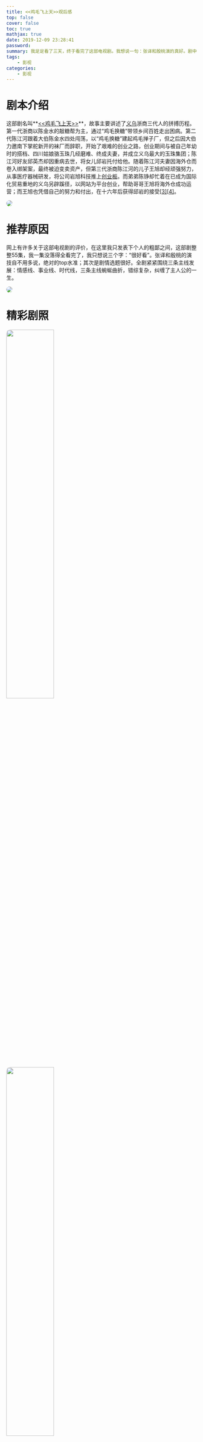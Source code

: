 ```yaml
---
title: <<鸡毛飞上天>>观后感
top: false
cover: false
toc: true
mathjax: true
date: 2019-12-09 23:28:41
password:
summary: 我足足看了三天，终于看完了这部电视剧。我想说一句：张译和殷桃演的真好。剧中足足有好几个镜头我都感觉要潸然泪下了；无论是从故事选题，抑或是演员选角上(除了个别的)都很不错，演的实在是太好了。跟着整部剧感受了一下喜怒哀乐，悲欢离合；不仅有情感上的共鸣，更重要的是我感觉学到了好多有用的道理，一个人活得再好永远不能称之为是一个家，生命活得是一家老小，家长里短，喧哗吵闹，悲欢离合，更是此间你我。都2020年了，真的要努力了，但愿在这一年中自己能找到生命中的另一半，携手一生，相濡以沫，一起化为漫天星光。。。
tags:
	- 影视
categories: 
	- 影视
---
```


# 剧本介绍

这部剧名叫**[<<鸡毛飞上天>>](https://www.youtube.com/watch?v=QUdDbTso5zQ)**，故事主要讲述了[义乌](https://zh.wikipedia.org/wiki/义乌)浙商三代人的拼搏历程。第一代浙商以陈金水的敲糖帮为主，通过“鸡毛换糖”带领乡间百姓走出困病。第二代陈江河跟着大伯陈金水四处闯荡，以“鸡毛换糖”建起鸡毛掸子厂，但之后因大伯力邀南下掌舵新开的袜厂而辞职，开始了艰难的创业之路，创业期间与被自己年幼时的搭档、四川姑娘骆玉珠几经磨难、终成夫妻，并成立义乌最大的玉珠集团；陈江河好友邱英杰却因重病去世，将女儿邱岩托付给他。随着陈江河夫妻因海外仓而卷入绑架案，最终被迫变卖资产，但第三代浙商陈江河的儿子王旭却经顽强努力，从事医疗器械研发，将公司岩旭科技推上[创业板](https://zh.wikipedia.org/wiki/創業板)。而弟弟陈铮却忙着在已成为国际化贸易重地的义乌另辟蹊径，以网站为平台创业，帮助哥哥王旭将海外仓成功运营；而王旭也凭借自己的努力和付出，在十六年后获得邱岩的接受[[3\]](https://zh.wikipedia.org/wiki/鸡毛飞上天#cite_note-3)[[4\]](https://zh.wikipedia.org/wiki/鸡毛飞上天#cite_note-4)。

<img src="10.jpg" style="border-radius: 10px;"/>

# 推荐原因

网上有许多关于这部电视剧的评价，在这里我只发表下个人的粗鄙之间，这部剧整整55集，我一集没落得全看完了，我只想说三个字：“很好看”。张译和殷桃的演技自不用多说，绝对的top水准；其次是剧情选题很好。全剧紧紧围绕三条主线发展：情感线、事业线、时代线，三条主线蜿蜒曲折，错综复杂，纠缠了主人公的一生。

<img src="1.jpg" style="border-radius: 10px;"/>

# 精彩剧照

<img src="2.jpg" style="border-radius: 10px; width: 50%;"/>

<img src="3.jpg" style="border-radius: 10px; width: 50%;"/>

<img src="4.jpg" style="border-radius: 10px; width: 50%;"/>

<img src="5.jpg" style="border-radius: 10px; width: 50%;"/>

<img src="6.jpg" style="border-radius: 10px; width: 50%;"/>

<img src="7.jpg" style="border-radius: 10px; width: 50%;"/>

<img src="8.jpg" style="border-radius: 10px; width: 50%;"/>

<img src="9.jpg" style="border-radius: 10px; width: 50%;"/>

<img src="11.jpg" style="border-radius: 10px; width: 50%;"/>

<img src="12.jpg" style="border-radius: 10px; width: 50%;"/>

<img src="13.jpg" style="border-radius: 10px; width: 50%;"/>

<img src="14.jpg" style="border-radius: 10px; width: 50%;"/>

<img src="15.jpg" style="border-radius: 10px; width: 50%;"/>

<img src="16.jpg" style="border-radius: 10px; width: 50%;"/>

<img src="18.jpg" style="border-radius: 10px; width: 50%;"/>

# 感悟

这部电视剧中的催泪点有好多，我的眼睛不止一次红过。

说到最吸引我的地方其实是陈江河(张译饰，这里我不得不再赞一波张译的演技)的个人魅力，这个小人物的身上真是有太多太多令人着迷的优点了，包括性格、智慧、能力、眼光、宽容、信心和永永远远乐观的心态。真的是每一个想要成功的人必不可少的一个品质或者说是必须具备的一个能力一定是自信，永远对自己，对生活，对挑战，对明天的自信，**请记住如果你想成为一个在某方面超越别人，了不起的人，最最关键的一点是自信自信**而绝不是能力，这部剧确实在情感上打动了我，但最令我印象深刻的是交给了我许多道理以及感悟。这里我援引剧中的一些台词，来细细说一点我的体会

* 知识的重要性

-- "以后你有了知识你就会发现说这个义乌以外有中国，中国之外有世界"

我这里指的绝不是读书，因为**读书多！=知识深**，因为随着年龄的增长，你会越来越发现，真正有用且关键的知识绝不在课本上，那在哪里呢？答案是在社会，在他人，在万物。所以在这里我想说，我们每个人一定要时刻保持一种学习的心态。

* 男人心胸一定要宽广

-- "容人 荣事 眼界 心胸"

这一点其实大部分人可能都不会注意到或者说不再乎，认为不那么重要，但是这一点是男人必须学会并且要做到的。为人子，为人夫，为人父，为生活，心胸一定要宽广，要以一个宽容(即使是暂时的宽容)的心态去看待生活中的一切。只有心胸变大了之后，你才能抗得了压力，承受得了委屈，你的眼界才能不那么狭隘，你才能担负得起生活的重担。

* 要想成功，必须自信

-- "你就是担心说莱昂能把岩岩给拐跑了，对不对，你跟岩岩从小一起玩大，你竟然说会害怕一个外国人一个陌生人把她拐跑了，你得多不自信哪！而且你让我难过的是你竟然用其他的理由，宁可牺牲公司的利益去达到自己这点小心思，你给我照照镜子，看看你现在什么德行，心就这么大，你担心的全都是你根本就不该担心的事情啊，你不可救药啊你，二十多岁了，白活了，到现在一心还在这儿，不是凭着自己的潇洒去活着，一点都不洒脱，满心装的都是恐惧，你装什么啊你！"

为什么要说到这一点呢，因为我就属于那种特别自卑的人。而且你会发现自信是这三点中最难做到的一点，而且只有自己去摸索，去历练，去转变。说到这里可能大部分人都认为自信是自己的事，别人都帮不了你；其实这个看法是最错误的一种观点，因为自卑的人都知道，获得别人的认可对于自己是多么的难能可贵，有时候可能就是一个别人的微笑或者是一句中肯的评价，你就会发现一个自卑的人慢慢开始自信起来了，所以他人的反馈对于一个自卑的人是很重要的。

暂时先写这么多吧(原谅我的文笔很差)，现在脑子有点乱，待有新想法后我再更新吧。。。

<img src="17.jpg" style="border-radius: 10px;"/>